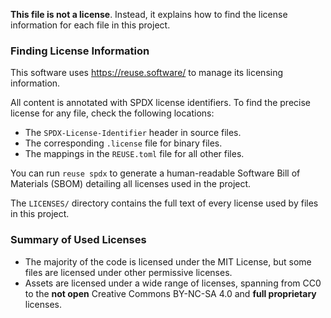**This file is not a license**. Instead, it explains how to find the license
information for each file in this project.

### Finding License Information

This software uses https://reuse.software/ to manage its licensing information.

All content is annotated with SPDX license identifiers. To find the precise
license for any file, check the following locations:

- The `SPDX-License-Identifier` header in source files.
- The corresponding `.license` file for binary files.
- The mappings in the `REUSE.toml` file for all other files.

You can run `reuse spdx` to generate a human-readable Software Bill of
Materials (SBOM) detailing all licenses used in the project.

The `LICENSES/` directory contains the full text of every license used by
files in this project.

### Summary of Used Licenses

- The majority of the code is licensed under the MIT License, but some files
  are licensed under other permissive licenses.
- Assets are licensed under a wide range of licenses, spanning from CC0
  to the **not open** Creative Commons BY-NC-SA 4.0 and **full proprietary**
  licenses.
